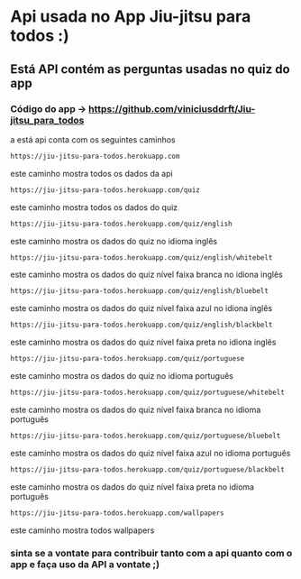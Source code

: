 # Api usada no App Jiu-jitsu para todos :)

## Está API contém as perguntas usadas no quiz do app

### Código do app -> <https://github.com/viniciusddrft/Jiu-jitsu_para_todos>

a
está api conta com os seguintes caminhos

```bash
https://jiu-jitsu-para-todos.herokuapp.com
```

este caminho mostra todos os dados da api

```bash
https://jiu-jitsu-para-todos.herokuapp.com/quiz
```

este caminho mostra todos os dados do quiz

```bash
https://jiu-jitsu-para-todos.herokuapp.com/quiz/english
```

este caminho mostra os dados do quiz no idioma inglês

```bash
https://jiu-jitsu-para-todos.herokuapp.com/quiz/english/whitebelt
```

este caminho mostra os dados do quiz nível faixa branca no idiona inglês

```bash
https://jiu-jitsu-para-todos.herokuapp.com/quiz/english/bluebelt
```

este caminho mostra os dados do quiz nível faixa azul no idiona inglês

```bash
https://jiu-jitsu-para-todos.herokuapp.com/quiz/english/blackbelt
```

este caminho mostra os dados do quiz nível faixa preta no idiona inglês

```bash
https://jiu-jitsu-para-todos.herokuapp.com/quiz/portuguese
```

este caminho mostra os dados do quiz no idioma português

```bash
https://jiu-jitsu-para-todos.herokuapp.com/quiz/portuguese/whitebelt
```

este caminho mostra os dados do quiz nível faixa branca no idioma português

```bash
https://jiu-jitsu-para-todos.herokuapp.com/quiz/portuguese/bluebelt
```

este caminho mostra os dados do quiz nível faixa azul no idioma português

```bash
https://jiu-jitsu-para-todos.herokuapp.com/quiz/portuguese/blackbelt
```

este caminho mostra os dados do quiz nível faixa preta no idioma português

```bash
https://jiu-jitsu-para-todos.herokuapp.com/wallpapers
```

este caminho mostra todos wallpapers

### sinta se a vontate para contribuir tanto com a api quanto com o app e faça uso da API a vontate ;)
